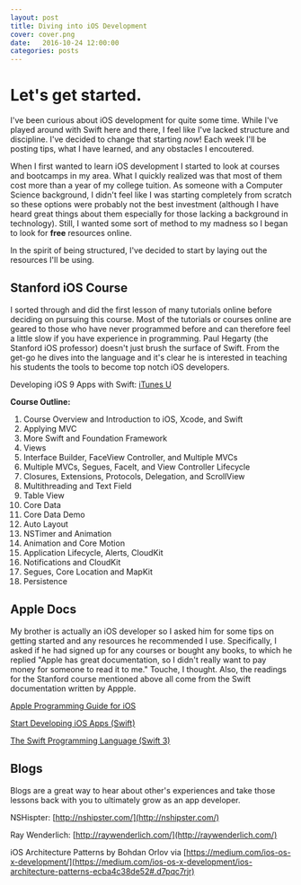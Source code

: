 ```yaml
---
layout: post
title: Diving into iOS Development
cover: cover.png
date:   2016-10-24 12:00:00
categories: posts
---
```



# Let's get started.


I've been curious about iOS development for quite some time. While I've played around with Swift here and there, I feel like I've lacked structure and discipline. I've decided to change that starting *now*! Each week I'll be posting tips, what I have learned, and any obstacles I encoutered.

When I first wanted to learn iOS development I started to look at courses and bootcamps in my area. What I quickly realized was that most of them cost more than a year of my college tuition. As someone with a Computer Science background, I didn't feel like I was starting completely from scratch so these options were probably not the best investment (although I have heard great things about them especially for those lacking a background in technology). Still, I wanted some sort of method to my madness so I began to look for **free** resources online. 

In the spirit of being structured, I've decided to start by laying out the resources I'll be using.

## Stanford iOS Course

I sorted through and did the first lesson of many tutorials online before deciding on pursuing this course. Most of the tutorials or courses online are geared to those who have never programmed before and can therefore feel a little slow if you have experience in programming. Paul Hegarty (the Stanford iOS professor) doesn't just brush the surface of Swift. From the get-go he dives into the language and it's clear he is interested in teaching his students the tools to become top notch iOS developers. 

Developing iOS 9 Apps with Swift: [iTunes U](https://itunes.apple.com/us/course/developing-ios-9-apps-swift/id1104579961)

**Course Outline:**

1.  Course Overview and Introduction to iOS, Xcode, and Swift
2.  Applying MVC
3.  More Swift and Foundation Framework
4.  Views
5.  Interface Builder, FaceView Controller, and Multiple MVCs
6.  Multiple MVCs, Segues, Facelt, and View Controller Lifecycle
7.  Closures, Extensions, Protocols, Delegation, and ScrollView
8.  Multithreading and Text Field
9.  Table View
10.  Core Data
11.  Core Data Demo
12.  Auto Layout
13.  NSTimer and Animation
14.  Animation and Core Motion
15.  Application Lifecycle, Alerts, CloudKit
16.  Notifications and CloudKit
17.  Segues, Core Location and MapKit
18.  Persistence


## Apple Docs

My brother is actually an iOS developer so I asked him for some tips on getting started and any resources he recommended I use. Specifically, I asked if he had signed up for any courses or bought any books, to which he replied "Apple has great documentation, so I didn't really want to pay money for someone to read it to me." Touche, I thought. Also, the readings for the Stanford course mentioned above all come from the Swift documentation written by Appple.

[Apple Programming Guide for iOS](https://developer.apple.com/library/content/documentation/iPhone/Conceptual/iPhoneOSProgrammingGuide/Introduction/Introduction.html#//apple_ref/doc/uid/TP40007072)

[Start Developing iOS Apps (Swift)](https://developer.apple.com/library/content/referencelibrary/GettingStarted/DevelopiOSAppsSwift/index.html#//apple_ref/doc/uid/TP40015214)

[The Swift Programming Language (Swift 3)](https://developer.apple.com/library/prerelease/content/documentation/Swift/Conceptual/Swift_Programming_Language/index.html)



## Blogs

Blogs are a great way to hear about other's experiences and take those lessons back with you to ultimately grow as an app developer. 

NSHispter: [http://nshipster.com/](http://nshipster.com/)

Ray Wenderlich: [http://raywenderlich.com/](http://raywenderlich.com/)

iOS Architecture Patterns by Bohdan Orlov via [https://medium.com/ios-os-x-development/](https://medium.com/ios-os-x-development/ios-architecture-patterns-ecba4c38de52#.d7pqc7rjr)